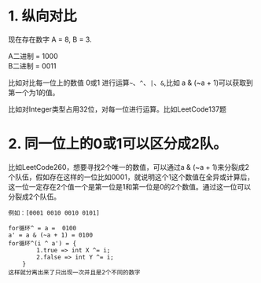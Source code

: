 # 1. 纵向对比
现在存在数字 A = 8, B = 3.

A二进制 = 1000<br>
B二进制 = 0011

比如对比每一位上的数值 0或1 进行运算`~`、`^`、`|`、`&`,比如 a & (~a + 1)可以获取到第一个为1的值。

比如对Integer类型占用32位，对每一位进行运算。比如LeetCode137题

# 2. 同一位上的0或1可以区分成2队。

比如LeetCode260，想要寻找2个唯一的数值，可以通过a & (~a + 1)来分裂成2个队伍，假如存在这样的一位比如0001，就说明这个1这个数值在全异或计算后，这一位一定存在2个值一个是第一位是1和第一位是0的2个数值。通过这一位可以分裂成2个队伍。

```
例如：[0001 0010 0010 0101]

for循环^ = a =  0100
a' = a & (~a + 1) = 0100
for循环^(i ^ a') = {
        1.true => int X ^= i;
        2.false => int Y ^= i;
    }
这样就分离出来了只出现一次并且是2个不同的数字
```